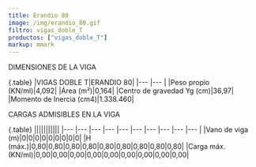 ```yaml
---
title: Erandio 80
image: /img/erandio_80.gif
filtro: vigas_doble_T
productos: ["vigas_doble_T"]
markup: mmark
---
```


DIMENSIONES DE LA VIGA

{.table}
|VIGAS DOBLE T|ERANDIO 80|
|--- |--- |
|Peso propio (KN/ml)|4,092|
|Área (m²)|0,164|
|Centro de gravedad Yg (cm)|36,97|
|Momento de Inercia (cm4)|1.338.460|



CARGAS ADMISIBLES EN LA VIGA

{.table}
|||||||||||
|--- |--- |--- |--- |--- |--- |--- |--- |--- |--- |
|Vano de viga (m)|0|0|0|0|0|0|0|0|0|
|H (máx.)|0,80|0,80|0,80|0,80|0,80|0,80|0,80|0,80|0,80|
|Carga máx. (KN/ml)|0,00|0,00|0,00|0,00|0,00|0,00|0,00|0,00|0,00|
